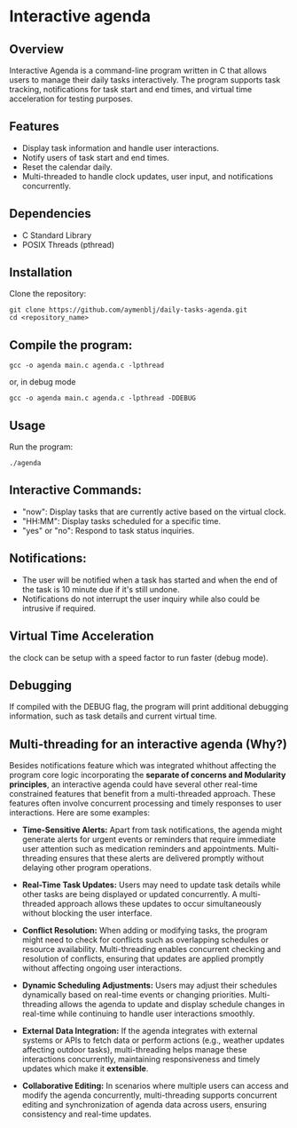 # Interactive agenda
## Overview
Interactive Agenda is a command-line program written in C that allows users to manage their daily tasks interactively. The program supports task tracking, notifications for task start and end times, and virtual time acceleration for testing purposes.

## Features
* Display task information and handle user interactions.
* Notify users of task start and end times.
* Reset the calendar daily.
* Multi-threaded to handle clock updates, user input, and notifications concurrently.

## Dependencies
* C Standard Library
* POSIX Threads (pthread)

## Installation
Clone the repository:

```
git clone https://github.com/aymenblj/daily-tasks-agenda.git
cd <repository_name>
```

## Compile the program:

```
gcc -o agenda main.c agenda.c -lpthread
```
or, in debug mode
```
gcc -o agenda main.c agenda.c -lpthread -DDEBUG
```

## Usage
Run the program:

```
./agenda
```

## Interactive Commands:
* "now": Display tasks that are currently active based on the virtual clock.
* "HH:MM": Display tasks scheduled for a specific time.
* "yes" or "no": Respond to task status inquiries.

## Notifications:
* The user will be notified when a task has started and when the end of the task is 10 minute due if it's still undone.
* Notifications do not interrupt the user inquiry while also could be intrusive if required.

## Virtual Time Acceleration
the clock can be setup with a speed factor to run faster (debug mode).

## Debugging
If compiled with the DEBUG flag, the program will print additional debugging information, such as task details and current virtual time.

## Multi-threading for an interactive agenda (Why?)
Besides notifications feature which was integrated whithout affecting the program core logic incorporating the **separate of concerns and Modularity principles**, an interactive agenda could have several other real-time constrained features that benefit from a multi-threaded approach. These features often involve concurrent processing and timely responses to user interactions. Here are some examples:

* **Time-Sensitive Alerts:** Apart from task notifications, the agenda might generate alerts for urgent events or reminders that require immediate user attention such as medication reminders and appointments. Multi-threading ensures that these alerts are delivered promptly without delaying other program operations.

* **Real-Time Task Updates:** Users may need to update task details while other tasks are being displayed or updated concurrently. A multi-threaded approach allows these updates to occur simultaneously without blocking the user interface.

* **Conflict Resolution:** When adding or modifying tasks, the program might need to check for conflicts such as overlapping schedules or resource availability. Multi-threading enables concurrent checking and resolution of conflicts, ensuring that updates are applied promptly without affecting ongoing user interactions.

* **Dynamic Scheduling Adjustments:** Users may adjust their schedules dynamically based on real-time events or changing priorities. Multi-threading allows the agenda to update and display schedule changes in real-time while continuing to handle user interactions smoothly.

* **External Data Integration:** If the agenda integrates with external systems or APIs to fetch data or perform actions (e.g., weather updates affecting outdoor tasks), multi-threading helps manage these interactions concurrently, maintaining responsiveness and timely updates which make it **extensible**.

* **Collaborative Editing:** In scenarios where multiple users can access and modify the agenda concurrently, multi-threading supports concurrent editing and synchronization of agenda data across users, ensuring consistency and real-time updates.